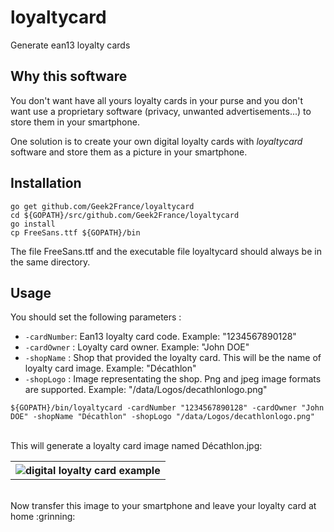 # loyaltycard
Generate ean13 loyalty cards

## Why this software
You don't want have all yours loyalty cards in your purse and you don't want use a proprietary software (privacy, unwanted advertisements...) to store them in your smartphone.

One solution is to create your own digital loyalty cards with *loyaltycard* software and store them as a picture in your smartphone.


## Installation
```
go get github.com/Geek2France/loyaltycard
cd ${GOPATH}/src/github.com/Geek2France/loyaltycard
go install
cp FreeSans.ttf ${GOPATH}/bin
```
The file FreeSans.ttf and the executable file loyaltycard should always be in the same directory.

## Usage
You should set the following parameters :
* `-cardNumber`: Ean13 loyalty card code. Example:  "1234567890128"
* `-cardOwner` : Loyalty card owner. Example: "John DOE"
* `-shopName`  : Shop that provided the loyalty card. This will be the name of loyalty card image. Example: "Décathlon"
* `-shopLogo`  : Image representating the shop. Png and jpeg image formats are supported. Example: "/data/Logos/decathlonlogo.png"
```
${GOPATH}/bin/loyaltycard -cardNumber "1234567890128" -cardOwner "John DOE" -shopName "Décathlon" -shopLogo "/data/Logos/decathlonlogo.png"
```
<br />
This will generate a loyalty card image named D&eacute;cathlon.jpg:
<table>
<tr>
<th>
<img src="https://github.com/Geek2France/loyaltycard/blob/master/blob/master/img/D%C3%A9cathlon.jpg" alt="digital loyalty card example">
</th>
</tr>
</table>
<br/>
Now transfer this image to your smartphone and leave your loyalty card at home :grinning:
